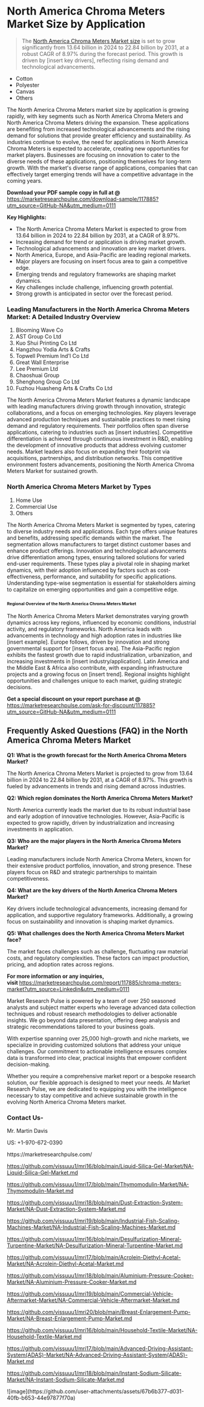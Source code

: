<h1>North America Chroma Meters Market&nbsp;Size by Application</h1><blockquote><p>The <a href="https://marketresearchpulse.com/download-sample/117885?utm_source=GitHub-NA&amp;utm_medium=0111">North America Chroma Meters Market size</a> is set to grow significantly from 13.64 billion in 2024 to 22.84 billion by 2031, at a robust CAGR of 8.97% during the forecast period. This growth is driven by [insert key drivers], reflecting rising demand and technological advancements.</p></blockquote><ul><li>Cotton<li> Polyester<li> Canvas<li> Others</li></ul><p>The North America Chroma Meters market size by application is growing rapidly, with key segments such as North America Chroma Meters and North America Chroma Meters driving the expansion. These applications are benefiting from increased technological advancements and the rising demand for solutions that provide greater efficiency and sustainability. As industries continue to evolve, the need for applications in North America Chroma Meters is expected to accelerate, creating new opportunities for market players. Businesses are focusing on innovation to cater to the diverse needs of these applications, positioning themselves for long-term growth. With the market's diverse range of applications, companies that can effectively target emerging trends will have a competitive advantage in the coming years.</p><p><strong>Download your PDF sample copy in full at @ </strong><a href="https://marketresearchpulse.com/download-sample/117885?utm_source=GitHub-NA&amp;utm_medium=0111">https://marketresearchpulse.com/download-sample/117885?utm_source=GitHub-NA&amp;utm_medium=0111</a></p><p><strong>Key Highlights: </strong></p><ul><li>The North America Chroma Meters Market is expected to grow from 13.64 billion in 2024 to 22.84 billion by 2031, at a CAGR of 8.97%.</li><li>Increasing demand for trend or application is driving market growth.</li><li>Technological advancements and innovation are key market drivers.</li><li>North America, Europe, and Asia-Pacific are leading regional markets.</li><li>Major players are focusing on insert focus area to gain a competitive edge.</li><li>Emerging trends and regulatory frameworks are shaping market dynamics.</li><li>Key challenges include challenge, influencing growth potential.</li><li>Strong growth is anticipated in sector over the forecast period.</li></ul><h3>Leading Manufacturers in the North America Chroma Meters Market: A Detailed Industry Overview</h3><ol><li>Blooming Wave Co</li><li>AST Group Co Ltd</li><li>Kuo Shui Printing Co Ltd</li><li>Hangzhou Yodia Arts & Crafts</li><li>Topwell Premium Ind'l Co Ltd</li><li>Great Wall Enterprise</li><li>Lee Premium Ltd</li><li>Chaoshuai Group</li><li>Shenghong Group Co Ltd</li><li>Fuzhou Huasheng Arts & Crafts Co Ltd</li></ol><div class="flex max-w-full flex-col flex-grow"><div class="min-h-8 text-message flex w-full flex-col items-end gap-2 whitespace-normal break-words [.text-message+&amp;]:mt-5" dir="auto" data-message-author-role="assistant" data-message-id="fd8432e4-4910-450d-b182-61b7bfb0a01f" data-message-model-slug="gpt-4o"><div class="flex w-full flex-col gap-1 empty:hidden first:pt-[3px]"><div class="markdown prose w-full break-words dark:prose-invert light"><p>The North America Chroma Meters Market features a dynamic landscape with leading manufacturers driving growth through innovation, strategic collaborations, and a focus on emerging technologies. Key players leverage advanced production techniques and sustainable practices to meet rising demand and regulatory requirements. Their portfolios often span diverse applications, catering to industries such as [insert industries]. Competitive differentiation is achieved through continuous investment in R&amp;D, enabling the development of innovative products that address evolving customer needs. Market leaders also focus on expanding their footprint via acquisitions, partnerships, and distribution networks. This competitive environment fosters advancements, positioning the North America Chroma Meters Market for sustained growth.</p></div></div></div></div><h3>North America Chroma Meters Market by Types</h3><ol><li>Home Use<li> Commercial Use<li> Others</li></ol><div class="flex max-w-full flex-col flex-grow"><div class="min-h-8 text-message flex w-full flex-col items-end gap-2 whitespace-normal break-words [.text-message+&amp;]:mt-5" dir="auto" data-message-author-role="assistant" data-message-id="084470be-0bb7-4664-bddf-5156b4f41249" data-message-model-slug="gpt-4o-mini"><div class="flex w-full flex-col gap-1 empty:hidden first:pt-[3px]"><div class="markdown prose w-full break-words dark:prose-invert light"><p>The North America Chroma Meters Market is segmented by types, catering to diverse industry needs and applications. Each type offers unique features and benefits, addressing specific demands within the market. The segmentation allows manufacturers to target distinct customer bases and enhance product offerings. Innovation and technological advancements drive differentiation among types, ensuring tailored solutions for varied end-user requirements. These types play a pivotal role in shaping market dynamics, with their adoption influenced by factors such as cost-effectiveness, performance, and suitability for specific applications. Understanding type-wise segmentation is essential for stakeholders aiming to capitalize on emerging opportunities and gain a competitive edge.</p></div></div></div></div><h3><span style="font-size: 11px;">Regional Overview of the North America Chroma Meters Market</span></h3><div class="flex max-w-full flex-col flex-grow"><div class="min-h-8 text-message flex w-full flex-col items-end gap-2 whitespace-normal break-words [.text-message+&amp;]:mt-5" dir="auto" data-message-author-role="assistant" data-message-id="e9038762-ce64-4e30-91c9-9bd413514231" data-message-model-slug="gpt-4o-mini"><div class="flex w-full flex-col gap-1 empty:hidden first:pt-[3px]"><div class="markdown prose w-full break-words dark:prose-invert light"><p>The North America Chroma Meters Market demonstrates varying growth dynamics across key regions, influenced by economic conditions, industrial activity, and regulatory frameworks. North America leads with advancements in technology and high adoption rates in industries like [insert example]. Europe follows, driven by innovation and strong governmental support for [insert focus area]. The Asia-Pacific region exhibits the fastest growth due to rapid industrialization, urbanization, and increasing investments in [insert industry/application]. Latin America and the Middle East &amp; Africa also contribute, with expanding infrastructure projects and a growing focus on [insert trend]. Regional insights highlight opportunities and challenges unique to each market, guiding strategic decisions.</p></div></div></div></div><p><strong>Get a special discount on your report purchase at @ </strong><a href="https://marketresearchpulse.com/ask-for-discount/117885?utm_source=GitHub-NA&amp;utm_medium=0111">https://marketresearchpulse.com/ask-for-discount/117885?utm_source=GitHub-NA&amp;utm_medium=0111</a></p><h2>Frequently Asked Questions (FAQ) in the North America Chroma Meters Market</h2><p><strong>Q1: What is the growth forecast for the North America Chroma Meters Market?</strong></p><p>The North America Chroma Meters Market is projected to grow from 13.64 billion in 2024 to 22.84 billion by 2031, at a CAGR of 8.97%. This growth is fueled by advancements in trends and rising demand across industries.</p><p><strong>Q2: Which region dominates the North America Chroma Meters Market?</strong></p><p>North America currently leads the market due to its robust industrial base and early adoption of innovative technologies. However, Asia-Pacific is expected to grow rapidly, driven by industrialization and increasing investments in application.</p><p><strong>Q3: Who are the major players in the North America Chroma Meters Market?</strong></p><p>Leading manufacturers include North America Chroma Meters, known for their extensive product portfolios, innovation, and strong presence. These players focus on R&amp;D and strategic partnerships to maintain competitiveness.</p><p><strong>Q4: What are the key drivers of the North America Chroma Meters Market?</strong></p><p>Key drivers include technological advancements, increasing demand for application, and supportive regulatory frameworks. Additionally, a growing focus on sustainability and innovation is shaping market dynamics.</p><p><strong>Q5: What challenges does the North America Chroma Meters Market face?</strong></p><p>The market faces challenges such as challenge, fluctuating raw material costs, and regulatory complexities. These factors can impact production, pricing, and adoption rates across regions.</p><p><strong>For more information or any inquiries, visit&nbsp;</strong><a href="https://marketresearchpulse.com/report/117885/chroma-meters-market?utm_source=Linkedin&utm_medium=0111">https://marketresearchpulse.com/report/117885/chroma-meters-market?utm_source=Linkedin&utm_medium=0111</a></p><p>Market Research Pulse is powered by a team of over 250 seasoned analysts and subject matter experts who leverage advanced data collection techniques and robust research methodologies to deliver actionable insights. We go beyond data presentation, offering deep analysis and strategic recommendations tailored to your business goals.</p><p>With expertise spanning over 25,000 high-growth and niche markets, we specialize in providing customized solutions that address your unique challenges. Our commitment to actionable intelligence ensures complex data is transformed into clear, practical insights that empower confident decision-making.</p><p>Whether you require a comprehensive market report or a bespoke research solution, our flexible approach is designed to meet your needs. At Market Research Pulse, we are dedicated to equipping you with the intelligence necessary to stay competitive and achieve sustainable growth in the evolving North America Chroma Meters market.</p><h3><strong>Contact Us-</strong></h3><p>Mr. Martin Davis</p><p>US: +1-970-672-0390</p><p>https://marketresearchpulse.com/</p><p><a href="https://github.com/vissuuu1/mri16/blob/main/Liquid-Silica-Gel-Market/NA-Liquid-Silica-Gel-Market.md">https://github.com/vissuuu1/mri16/blob/main/Liquid-Silica-Gel-Market/NA-Liquid-Silica-Gel-Market.md</a></p><p><a href="https://github.com/vissuuu1/mri17/blob/main/Thymomodulin-Market/NA-Thymomodulin-Market.md">https://github.com/vissuuu1/mri17/blob/main/Thymomodulin-Market/NA-Thymomodulin-Market.md</a></p><p><a href="https://github.com/vissuuu1/mri18/blob/main/Dust-Extraction-System-Market/NA-Dust-Extraction-System-Market.md">https://github.com/vissuuu1/mri18/blob/main/Dust-Extraction-System-Market/NA-Dust-Extraction-System-Market.md</a></p><p><a href="https://github.com/vissuuu1/mri19/blob/main/Industrial-Fish-Scaling-Machines-Market/NA-Industrial-Fish-Scaling-Machines-Market.md">https://github.com/vissuuu1/mri19/blob/main/Industrial-Fish-Scaling-Machines-Market/NA-Industrial-Fish-Scaling-Machines-Market.md</a></p><p><a href="https://github.com/vissuuu1/mri16/blob/main/Desulfurization-Mineral-Turpentine-Market/NA-Desulfurization-Mineral-Turpentine-Market.md">https://github.com/vissuuu1/mri16/blob/main/Desulfurization-Mineral-Turpentine-Market/NA-Desulfurization-Mineral-Turpentine-Market.md</a></p><p><a href="https://github.com/vissuuu1/mri17/blob/main/Acrolein-Diethyl-Acetal-Market/NA-Acrolein-Diethyl-Acetal-Market.md">https://github.com/vissuuu1/mri17/blob/main/Acrolein-Diethyl-Acetal-Market/NA-Acrolein-Diethyl-Acetal-Market.md</a></p><p><a href="https://github.com/vissuuu1/mri18/blob/main/Aluminium-Pressure-Cooker-Market/NA-Aluminium-Pressure-Cooker-Market.md">https://github.com/vissuuu1/mri18/blob/main/Aluminium-Pressure-Cooker-Market/NA-Aluminium-Pressure-Cooker-Market.md</a></p><p><a href="https://github.com/vissuuu1/mri19/blob/main/Commercial-Vehicle-Aftermarket-Market/NA-Commercial-Vehicle-Aftermarket-Market.md">https://github.com/vissuuu1/mri19/blob/main/Commercial-Vehicle-Aftermarket-Market/NA-Commercial-Vehicle-Aftermarket-Market.md</a></p><p><a href="https://github.com/vissuuu1/mri20/blob/main/Breast-Enlargement-Pump-Market/NA-Breast-Enlargement-Pump-Market.md">https://github.com/vissuuu1/mri20/blob/main/Breast-Enlargement-Pump-Market/NA-Breast-Enlargement-Pump-Market.md</a></p><p><a href="https://github.com/vissuuu1/mri16/blob/main/Household-Textile-Market/NA-Household-Textile-Market.md">https://github.com/vissuuu1/mri16/blob/main/Household-Textile-Market/NA-Household-Textile-Market.md</a></p><p><a href="https://github.com/vissuuu1/mri17/blob/main/Advanced-Driving-Assistant-System(ADAS)-Market/NA-Advanced-Driving-Assistant-System(ADAS)-Market.md">https://github.com/vissuuu1/mri17/blob/main/Advanced-Driving-Assistant-System(ADAS)-Market/NA-Advanced-Driving-Assistant-System(ADAS)-Market.md</a></p><p><a href="https://github.com/vissuuu1/mri18/blob/main/Instant-Sodium-Silicate-Market/NA-Instant-Sodium-Silicate-Market.md">https://github.com/vissuuu1/mri18/blob/main/Instant-Sodium-Silicate-Market/NA-Instant-Sodium-Silicate-Market.md</a></p>
![image](https://github.com/user-attachments/assets/67b6b377-d031-40fb-b653-44e97877f70a)
